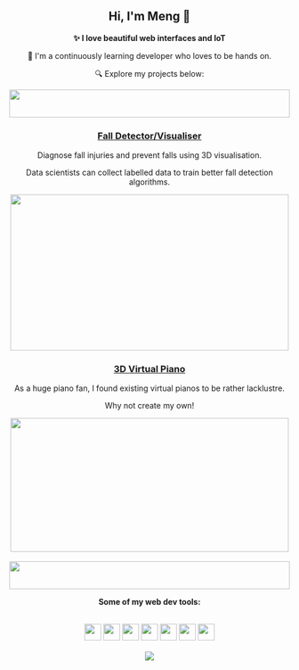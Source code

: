 <h2 align='center'> Hi, I'm Meng 👋 </h2>
<p align='center'> <b>✨ I love beautiful web interfaces and IoT</b> </p>
<p align='center'>🌱 I'm a continuously learning developer who loves to be hands on.</p>
<p align='center'>🔍 Explore my projects below:</p>



<img height=50 width=100% src="https://static.wixstatic.com/media/9b7de5_654794e60495410b9e22e494aeb3336d~mv2.gif"/>



<div align='center'>
    <a href="https://github.com/MengLinMaker/Hip-Motion-Player"><h3>Fall Detector/Visualiser</h3></a>
    <p>Diagnose fall injuries and prevent falls using 3D visualisation.</p>
    <p>Data scientists can collect labelled data to train better fall detection algorithms.</p>
    <img width=500px height=280px src="https://user-images.githubusercontent.com/39476147/224037990-f7bcf3e8-f0fb-47a4-9b23-752a9bbdc7d5.gif"/>
    <a href="https://github.com/MengLinMaker/Midi-Virtual-Piano"><h3>3D Virtual Piano</h3></a>
    <p>As a huge piano fan, I found existing virtual pianos to be rather lacklustre.</p>
    <p>Why not create my own!</p>
    <img width=500px height=240px src="https://user-images.githubusercontent.com/39476147/180583827-fedcb6ce-e4b0-46ad-99b0-ca66c572d504.gif"/>
</div>

<div>&nbsp</div>

<img height=50 width=100% src="https://static.wixstatic.com/media/9b7de5_654794e60495410b9e22e494aeb3336d~mv2.gif"/>



<p align='center'> <b> Some of my web dev tools: </b> </p>

<div>&nbsp</div>

<div align='center'>
  <img height=30 src="https://img.shields.io/badge/React-20232a?style=for-the-badge&logo=react&logoColor=61DAFB" />
  <img height=30 src="https://img.shields.io/badge/Figma-F24E1E?style=for-the-badge&logo=figma&logoColor=white" />

  <img height=30 src="https://img.shields.io/badge/Sass-CC6699?style=for-the-badge&logo=sass&logoColor=white" />
  <img height=30 src="https://img.shields.io/badge/Tailwind_CSS-38B2AC?style=for-the-badge&logo=tailwind-css&logoColor=white" />

  <img height=30 src="https://img.shields.io/badge/ThreeJs-black?style=for-the-badge&logo=three.js&logoColor=white" />

  <img height=30 src="https://img.shields.io/badge/GitHub_Actions-2088FF?style=for-the-badge&logo=github-actions&logoColor=white" />
  <img height=30 src="https://img.shields.io/badge/Vite-B73BFE?style=for-the-badge&logo=vite&logoColor=FFD62E" />
</div>



<div>&nbsp</div>



<div align='center'>
  <img src="https://github-profile-trophy.vercel.app/?username=MengLinMaker&rank=-?,-?&theme=oldie&no-bg=true&no-frame=false&column=3&margin-w=15&margin-h=15"/>
</div>
